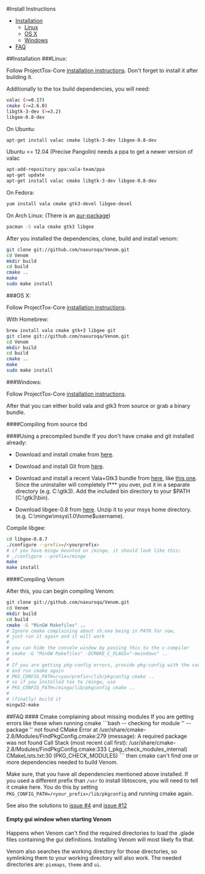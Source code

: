 #Install Instructions

- [Installation](#installation)
    - [Linux](#linux)
    - [OS X](#osx)
    - [Windows](#windows)
- [FAQ](#faq)

<a name="installation" />
##Installation

<a name="linux" />
###Linux:

Follow ProjectTox-Core [installation instructions](https://github.com/irungentoo/ProjectTox-Core/blob/master/INSTALL.md#linux).
Don't forget to install it after building it.

Additionally to the tox build dependencies, you will need:

```bash
valac (>=0.17)
cmake (>=2.6.0)
libgtk-3-dev (>=3.2)
libgee-0.8-dev
```

On Ubuntu:

```bash
apt-get install valac cmake libgtk-3-dev libgee-0.8-dev
```

Ubuntu <= 12.04 (Precise Pangolin) needs a ppa to get a newer version of valac
```bash
apt-add-repository ppa:vala-team/ppa
apt-get update
apt-get install valac cmake libgtk-3-dev libgee-0.8-dev
```

On Fedora:

```bash
yum install vala cmake gtk3-devel libgee-devel
```

On Arch Linux: (There is an [aur-package](https://aur.archlinux.org/packages/venom-git))

```bash
pacman -S vala cmake gtk3 libgee
```

After you installed the dependencies, clone, build and install venom:

```bash
git clone git://github.com/naxuroqa/Venom.git
cd Venom
mkdir build
cd build
cmake ..
make
sudo make install
```

<a name="osx" />
###OS X:

Follow ProjectTox-Core [installation instructions](https://github.com/irungentoo/ProjectTox-Core/blob/master/INSTALL.md#os-x).

With Homebrew:
```bash
brew install vala cmake gtk+3 libgee git
git clone git://github.com/naxuroqa/Venom.git
cd Venom
mkdir build
cd build
cmake ..
make
sudo make install
```
<a name="windows" />
###Windows:

Follow ProjectTox-Core [installation instructions](https://github.com/irungentoo/ProjectTox-Core/blob/master/INSTALL.md#windows).

After that you can either build vala and gtk3 from source or grab a binary bundle.

####Compiling from source
tbd

####Using a precompiled bundle
If you don't have cmake and git installed already:
* Download and install cmake from [here](http://www.cmake.org/cmake/resources/software.html).
* Download and install Git from [here](http://git-scm.com/download/win).

* Download and install a recent Vala+Gtk3 bundle from [here](http://www.tarnyko.net/dl/),
like [this one](http://www.tarnyko.net/repo/vala-0.20.1_\(GTK+-3.6.4\)\(TARNYKO\).exe).
Since the uninstaller will completely f*** you over, put it in a separate directory (e.g. C:\gtk3).
Add the included bin directory to your $PATH (C:\gtk3\bin).

* Download libgee-0.8 from [here](http://download.gnome.org/sources/libgee/0.8/libgee-0.8.7.tar.xz).
  Unzip it to your msys home directory. (e.g. C:\mingw\msys\1.0\home\$username).

Compile libgee:
```bash
cd libgee-0.8.7
./configure --prefix=/<yourprefix>
# if you have mingw mounted on /mingw, it should look like this:
# ./configure --prefix=/mingw
make
make install
```

####Compiling Venom

After this, you can begin compiling Venom:

```bash
git clone git://github.com/naxuroqa/Venom.git
cd Venom
mkdir build
cd build
cmake -G "MinGW Makefiles" ..
# Ignore cmake complaining about sh.exe being in PATH for now,
# just run it again and it will work
# 
# you can hide the console window by passing this to the c-compiler
# cmake -G "MinGW Makefiles" -DCMAKE_C_FLAGS="-mwindows" ..
# 
# If you are getting pkg-config errors, provide pkg-config with the correct path
# and run cmake again
# PKG_CONFIG_PATH=/<yourprefix>/lib/pkgconfig cmake ..
# so if you installed tox to /mingw, use
# PKG_CONFIG_PATH=/mingw/lib/pkgconfig cmake ..
# 
# (finally) build it
mingw32-make
```
<a name="faq" />
##FAQ
#### Cmake complaining about missing modules
If you are getting errors like these when running cmake
```bash
-- checking for module '<some_module>'
--   package '<some_module>' not found
CMake Error at /usr/share/cmake-2.8/Modules/FindPkgConfig.cmake:279 (message):
  A required package was not found
Call Stack (most recent call first):
  /usr/share/cmake-2.8/Modules/FindPkgConfig.cmake:333 (_pkg_check_modules_internal)
  CMakeLists.txt:30 (PKG_CHECK_MODULES)
```
then cmake can't find one or more dependencies needed to build Venom.

Make sure, that you have all dependencies mentioned above installed.
If you used a different prefix than ``/usr`` to install libtoxcore, you will need to tell it cmake here.
You do this by setting ``PKG_CONFIG_PATH=/<your_prefix>/lib/pkgconfig`` and running cmake again.

See also the solutions to [issue #4](https://github.com/naxuroqa/Venom/issues/4) and [issue #12](https://github.com/naxuroqa/Venom/issues/12)
#### Empty gui window when starting Venom
Happens when Venom can't find the required directories to load the .glade files containing the gui definitions.
Installing Venom will most likely fix that.

Venom also searches the working directory for those directories, so symlinking them to your working directory will also work.
The needed directories are: ``pixmaps``, ``theme`` and ``ui``.
